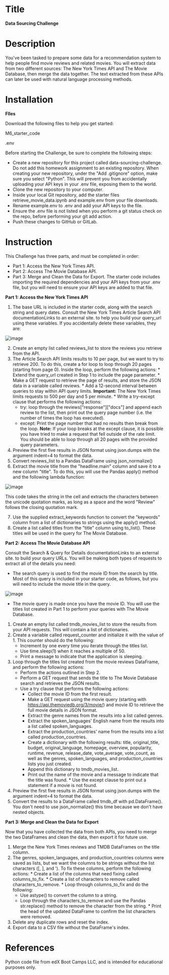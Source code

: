 # Title
**Data Sourcing Challenge**
# Description
You've been tasked to prepare some data for a recommendation system to help people find movie reviews and related movies. You will extract data from two different sources: The New York Times API and The Movie Database, then merge the data together.
The text extracted from these APIs can later be used with natural language processing methods.
# Installation
**FIles**

Download the following files to help you get started:

 M6_starter_code
 
 .env
 
Before starting the Challenge, be sure to complete the following steps:
  * Create a new repository for this project called data-sourcing-challenge. Do not add this homework assignment to an existing repository.
     When creating your new repository, under the "Add .gitignore" option, make sure you select "Python". This will prevent you from accidentally uploading your API keys in your .env file, exposing them to the world.
  * Clone the new repository to your computer.
  * Inside your local Git repository, add the starter files retrieve_movie_data.ipynb and example.env from your file downloads.
  * Rename example.env to .env and add your API keys to the file.
  * Ensure the .env file is not listed when you perform a git status check on the repo, before performing your git add action.
  * Push these changes to GitHub or GitLab.
# Instruction
This Challenge has three parts, and must be completed in order:
  * Part 1: Access the New York Times API.
  * Part 2: Access The Movie Database API.
  * Part 3: Merge and Clean the Data for Export.
The starter code includes importing the required dependencies and your API keys from your .env file, but you will need to ensure your API keys are added to that file.

**Part 1: Access the New York Times API**

  1. The base URL is included in the starter code, along with the search string and query dates. Consult the New York Times Article Search API documentationLinks to an external site. to help you build your query_url using these variables.
If you accidentally delete these variables, they are:

![image](https://github.com/ReccaS/data_sourcing_challenge/assets/168928543/cf88acde-cdcc-4dd4-842e-44c30cf34e89)

  2. Create an empty list called reviews_list to store the reviews you retrieve from the API.
  3. The Article Search API limits results to 10 per page, but we want to try to retrieve 200. To do this, create a for loop to loop through 20 pages (starting from page 0). Inside the loop, perform the following actions:
    * Extend the query_url created in Step 1 to include the page parameter.
    * Make a GET request to retrieve the page of results, and store the JSON data in a variable called reviews.
    * Add a 12-second interval between queries to stay within API query limits.
    **Important:** The New York Times limits requests to 500 per day and 5 per minute.
    * Write a try-except clause that performs the following actions:
       * try: loop through the reviews["response"]["docs"] and append each review to the list, then print out the query page number (i.e. the number of times the loop has executed).
       * except: Print the page number that had no results then break from the loop.
          **Note:** If your loop breaks at the except clause, it is possible you have tried to make a request that fell outside of the rate limit. You should be able to loop through all 20 pages with the provided query parameters.
  4. Preview the first five results in JSON format using json.dumps with the argument indent=4 to format the data.
  5. Convert reviews_list to a Pandas DataFrame using json_normalize()
  6. Extract the movie title from the "headline.main" column and save it to a new column "title". To do this, you will use the Pandas apply() method and the following lambda function:
     
  ![image](https://github.com/ReccaS/data_sourcing_challenge/assets/168928543/8fa4b67c-e0c4-4e22-bc5b-99c27abb4909)
  
  This code takes the string in the cell and extracts the characters between the unicode quotation marks, as long as a space and the word "Review" follows the closing quotation mark.
  
  7. Use the supplied extract_keywords function to convert the "keywords" column from a list of dictionaries to strings using the apply() method.
  8. Create a list called titles from the "title" column using to_list(). These titles will be used in the query for The Movie Database.

**Part 2: Access The Movie Database API**

Consult the Search & Query for Details documentationLinks to an external site. to build your query URLs. You will be making both types of requests to extract all of the details you need:
  * The search query is used to find the movie ID from the search by title. Most of this query is included in your starter code, as follows, but you will need to include the movie title in the query.
    
![image](https://github.com/ReccaS/data_sourcing_challenge/assets/168928543/d50a0246-c55e-4865-a974-ee8cb8bc84a5)

  * The movie query is made once you have the movie ID.
You will use the titles list created in Part 1 to perform your queries with The Movie Database.
  1. Create an empty list called tmdb_movies_list to store the results from your API requests. This will contain a list of dictionaries.
  2. Create a variable called request_counter and initialize it with the value of 1. This counter should do the following:
     * Increment by one every time you iterate through the titles list.
     * Use time.sleep(1) when it reaches a multiple of 50.
     * Print a message to indicate that the application is sleeping.
  3. Loop through the titles list created from the movie reviews DataFrame, and perform the following actions:
     * Perform the actions outlined in Step 2.
     * Perform a GET request that sends the title to The Movie Database search and retrieves the JSON results.
     * Use a try clause that performs the following actions:
       * Collect the movie ID from the first result.
       * Make a GET request using the movie query (starting with https://api.themoviedb.org/3/movie/) and movie ID to retrieve the full movie details in JSON format.
       * Extract the genre names from the results into a list called genres.
       * Extract the spoken_languages' English name from the results into a list called spoken_languages.
       * Extract the production_countries' name from the results into a list called production_countries.
       * Create a dictionary with the following results: title, original_title, budget, original_language, homepage, overview, popularity, runtime, revenue, release_date, vote_average, vote_count, as well as the genres, spoken_languages, and production_countries lists you just created.
       * Append this dictionary to tmdb_movies_list.
       * Print out the name of the movie and a message to indicate that the title was found.
    * Use the except clause to print out a statement if a movie is not found.
  4. Preview the first five results in JSON format using json.dumps with the argument indent=4 to format the data.
  5. Convert the results to a DataFrame called tmdb_df with pd.DataFrame(). You don't need to use json_normalize() this time because we don't have nested objects.

**Part 3: Merge and Clean the Data for Export**

Now that you have collected the data from both APIs, you need to merge the two DataFrames and clean the data, then export it for future use.
  1. Merge the New York Times reviews and TMDB DataFrames on the title column.
  2. The genres, spoken_languages, and production_countries columns were saved as lists, but we want the columns to be strings without the list characters ([, ], and '). To fix these columns, perform the following actions:
    * Create a list of the columns that need fixing called columns_to_fix.
    * Create a list of characters to remove called characters_to_remove.
    * Loop through columns_to_fix and do the following:
       * Use astype() to convert the column to a string.
       * Loop through the characters_to_remove and use the Pandas str.replace() method to remove the character from the string.
    * Print the head of the updated DataFrame to confirm the list characters were removed.
  3. Delete any duplicate rows and reset the index.
  4. Export data to a CSV file without the DataFrame's index.
# References
Python code file from edX Boot Camps LLC, and is intended for educational purposes only.

